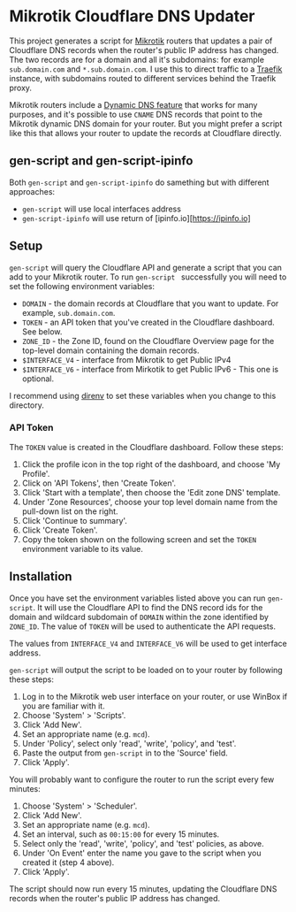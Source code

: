 # Mikrotik Cloudflare DNS Updater

This project generates a script for [Mikrotik](https://mikrotik.com/) routers
that updates a pair of Cloudflare DNS records
when the router's public IP address has changed.
The two records are for a domain and all it's subdomains:
for example `sub.domain.com` and `*.sub.domain.com`.
I use this to direct traffic to a [Traefik](https://traefik.io/) instance,
with subdomains routed to different services behind the Traefik proxy.

Mikrotik routers include a
[Dynamic DNS feature](https://wiki.mikrotik.com/wiki/Manual:IP/Cloud#DDNS)
that works for many purposes,
and it's possible to use `CNAME` DNS records that point to the Mikrotik
dynamic DNS domain for your router.
But you might prefer a script like this that allows your
router to update the records at Cloudflare directly.

## gen-script and gen-script-ipinfo

Both `gen-script` and `gen-script-ipinfo` do samething but with different approaches:

* `gen-script` will use local interfaces address
* `gen-script-ipinfo` will use return of [ipinfo.io][https://ipinfo.io]

## Setup

`gen-script` will query the Cloudflare API and generate a
script that you can add to your Mikrotik router.
To run `gen-script ` successfully you will need to set the following environment
variables:

* `DOMAIN` - the domain records at Cloudflare that you want to update. For example, `sub.domain.com`.
* `TOKEN` - an API token that you've created in the Cloudflare dashboard. See below.
* `ZONE_ID` - the Zone ID, found on the Cloudflare Overview page
for the top-level domain containing the domain records.
* `$INTERFACE_V4` - interface from Mikrotik to get Public IPv4
* `$INTERFACE_V6` - interface from Mirkotik to get Public IPv6 - This one is optional.

I recommend using [direnv](https://direnv.net/) to set these variables when you
change to this directory.

### API Token

The `TOKEN` value is created in the Cloudflare dashboard.
Follow these steps:

1. Click the profile icon in the top right of the dashboard,
and choose 'My Profile'.
2. Click on 'API Tokens', then 'Create Token'.
3. Click 'Start with a template', then choose the 'Edit zone DNS' template.
4. Under 'Zone Resources', choose your top level domain name
from the pull-down list on the right.
5. Click 'Continue to summary'.
6. Click 'Create Token'.
7. Copy the token shown on the following screen
and set the `TOKEN` environment variable to its value.

## Installation

Once you have set the environment variables listed above
you can run `gen-script`.
It will use the Cloudflare API to find the DNS record ids for the
domain and wildcard subdomain of `DOMAIN` within the zone
identified by `ZONE_ID`.
The value of `TOKEN` will be used to authenticate the API requests.

The values from `INTERFACE_V4` and `INTERFACE_V6` will be used to get 
interface address.

`gen-script` will output the script to be loaded on to your
router by following these steps:

1. Log in to the Mikrotik web user interface on your router,
or use WinBox if you are familiar with it.
2. Choose 'System' > 'Scripts'.
3. Click 'Add New'.
4. Set an appropriate name (e.g. `mcd`).
5. Under 'Policy', select only 'read', 'write', 'policy', and 'test'.
6. Paste the output from `gen-script` in to the 'Source' field.
7. Click 'Apply'.

You will probably want to configure the router to run the script
every few minutes:

1. Choose 'System' > 'Scheduler'.
2. Click 'Add New'.
3. Set an appropriate name (e.g. `mcd`).
4. Set an interval, such as `00:15:00` for every 15 minutes.
5. Select only the 'read', 'write', 'policy', and 'test' policies, as above.
6. Under 'On Event' enter the name you gave to the script when you created it
(step 4 above).
7. Click 'Apply'.

The script should now run every 15 minutes, updating the
Cloudflare DNS records when the router's public IP address
has changed.
